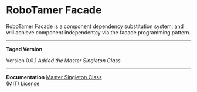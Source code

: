 RoboTamer Facade
================

RoboTamer Facade is a component dependency substitution system, and will achieve component independentcy via the facade programming pattern.

-----------------------------------------

**Taged Version**  

Version 0.0.1 _Added the Master Singleton Class_

-----------------------------------------

**Documentation**
[Master Singleton Class](https://github.com/robotamer/Facade/wiki/Master-Singleton-Class)  
[(MIT) License](https://github.com/robotamer/Facade/wiki/License)  